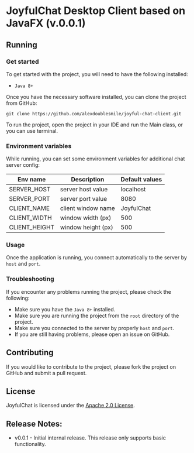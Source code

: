 # JoyfulChat Desktop Client based on JavaFX (v.0.0.1)

## Running

### Get started

To get started with the project, you will need to have the following installed:
- `Java 8+`

Once you have the necessary software installed, you can clone the project from GitHub:
```
git clone https://github.com/alexdoublesmile/joyful-chat-client.git
```
To run the project, open the project in your IDE and run the Main class, or you can use terminal. 

### Environment variables

While running, you can set some environment variables for additional chat server config:

|Env name|Description|Default values|
|---|---|---|
|SERVER_HOST|server host value|localhost
|SERVER_PORT|server port value|8080
|CLIENT_NAME|client window name|JoyfulChat
|CLIENT_WIDTH|window width (px)|500
|CLIENT_HEIGHT|window height (px)|500

### Usage

Once the application is running, you connect automatically to the server by `host` and `port`.

### Troubleshooting

If you encounter any problems running the project, please check the following:
- Make sure you have the `Java 8+` installed.
- Make sure you are running the project from the `root` directory of the project.
- Make sure you connected to the server by properly `host` and `port`.
- If you are still having problems, please open an issue on GitHub.

## Contributing

If you would like to contribute to the project, please fork the project on GitHub and submit a pull request.

## License

JoyfulChat is licensed under the [Apache 2.0 License](./LICENSE.txt).

## Release Notes:

- v0.0.1 - Initial internal release. This release only supports basic functionality.
